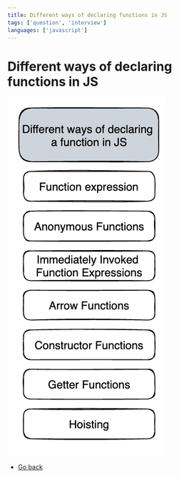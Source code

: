 ```yaml
---
title: Different ways of declaring functions in JS
tags: ['question', 'interview']
languages: ['javascript']
---
```

# Different ways of declaring functions in JS
![Different ways of declaring functions in JS](https://raw.githubusercontent.com/AndersDeath/holy-theory/main/images/different-ways-of-declaring-a-function-in-js.png)


* [Go back](../readme.md)